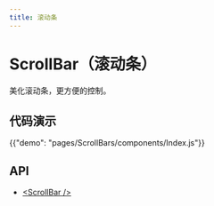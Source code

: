 ```yaml
---
title: 滚动条
---
```


# ScrollBar（滚动条）

<p class="description">美化滚动条，更方便的控制。</p>

## 代码演示

{{"demo": "pages/ScrollBars/components/Index.js"}}

## API

- [&lt;ScrollBar /&gt;](/api/ScrollBar/)
